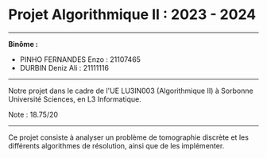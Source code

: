 # Projet Algorithmique II : 2023 - 2024

---

**Binôme :**
- PINHO FERNANDES Enzo : 21107465
- DURBIN Deniz Ali : 21111116



---

Notre projet dans le cadre de l'UE LU3IN003 (Algorithmique II) à Sorbonne Université Sciences, en L3 Informatique.

Note : 18.75/20

---

Ce projet consiste à analyser un problème de tomographie discrète et les différents algorithmes de résolution, ainsi que de les implémenter.
